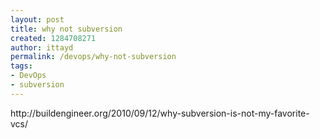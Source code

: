 ```yaml
---
layout: post
title: why not subversion
created: 1284708271
author: ittayd
permalink: /devops/why-not-subversion
tags:
- DevOps
- subversion
---
```

<p>http://buildengineer.org/2010/09/12/why-subversion-is-not-my-favorite-vcs/</p>
